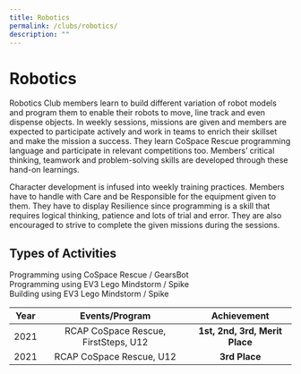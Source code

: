 ```yaml
---
title: Robotics
permalink: /clubs/robotics/
description: ""
---
```

# Robotics

Robotics Club members learn to build different variation of robot models and program them to enable their robots to move, line track and even dispense objects. In weekly sessions, missions are given and members are expected to participate actively and work in teams to enrich their skillset and make the mission a success. They learn CoSpace Rescue programming language and participate in relevant competitions too. Members’ critical thinking, teamwork and problem-solving skills are developed through these hand-on learnings.

  

Character development is infused into weekly training practices. Members have to handle with Care and be Responsible for the equipment given to them. They have to display Resilience since programming is a skill that requires logical thinking, patience and lots of trial and error. They are also encouraged to strive to complete the given missions during the sessions.

Types of Activities
-------------------

Programming using CoSpace Rescue / GearsBot   
Programming using EV3 Lego Mindstorm / Spike   
Building using EV3 Lego Mindstorm / Spike


| Year |            Events/Program            |         Achievement        |
|:----:|:------------------------------------:|:--------------------------:|
| 2021 | RCAP CoSpace Rescue, FirstSteps, U12 | **1st, 2nd, 3rd, Merit Place** |
| 2021 |       RCAP CoSpace Rescue, U12       |          **3rd Place**         |
